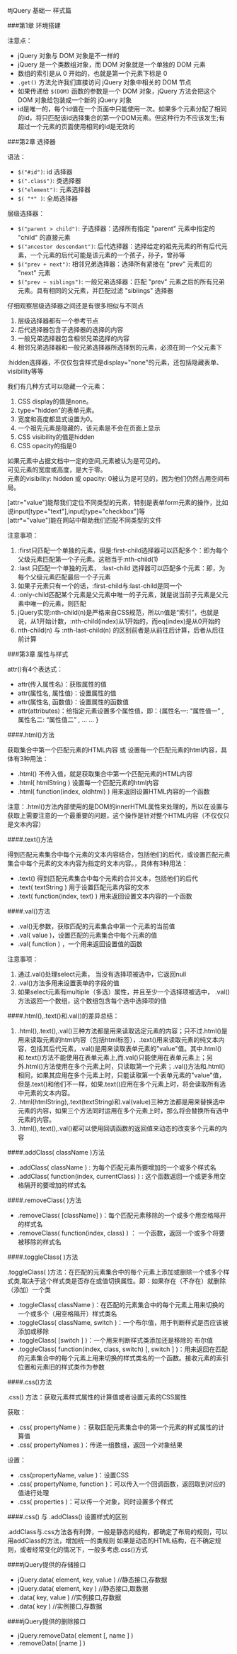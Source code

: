 #jQuery 基础一 样式篇

###第1章 环境搭建

<script type="text/javascript" src="http://libs.baidu.com/jquery/1.9.1/jquery.js"></script>

注意点：

- jQuery 对象与 DOM 对象是不一样的
- jQuery 是一个类数组对象，而 DOM 对象就是一个单独的 DOM 元素
- 数组的索引是从 0 开始的，也就是第一个元素下标是 0
- `.get()` 方法允许我们直接访问 jQuery 对象中相关的 DOM 节点
- 如果传递给 `$(DOM)` 函数的参数是一个 DOM 对象，jQuery 方法会把这个 DOM 对象给包装成一个新的 jQuery 对象
- id是唯一的，每个id值在一个页面中只能使用一次。如果多个元素分配了相同的id，将只匹配该id选择集合的第一个DOM元素。但这种行为不应该发生;有超过一个元素的页面使用相同的id是无效的

###第2章 选择器

语法：

- `$("#id")`: id 选择器
- `$(".class")`: 类选择器
- `$("element")`: 元素选择器
- `$( "*" )`: 全局选择器

层级选择器：

- `$("parent > child")`: 子选择器：选择所有指定 "parent" 元素中指定的 "child" 的直接元素
- `$("ancestor descendant")`: 后代选择器：选择给定的祖先元素的所有后代元素，一个元素的后代可能是该元素的一个孩子，孙子，曾孙等
- `$("prev + next")`: 相邻兄弟选择器：选择所有紧接在 "prev" 元素后的 "next" 元素
- `$("prev ~ siblings")`: 一般兄弟选择器：匹配 "prev" 元素之后的所有兄弟元素。具有相同的父元素，并匹配过滤 "siblings" 选择器

仔细观察层级选择器之间还是有很多相似与不同点

1. 层级选择器都有一个参考节点
2. 后代选择器包含子选择器的选择的内容
3. 一般兄弟选择器包含相邻兄弟选择的内容
4. 相邻兄弟选择器和一般兄弟选择器所选择到的元素，必须在同一个父元素下

:hidden选择器，不仅仅包含样式是display="none"的元素，还包括隐藏表单、visibility等等

我们有几种方式可以隐藏一个元素：

1. CSS display的值是none。
2. type="hidden"的表单元素。
3. 宽度和高度都显式设置为0。
4. 一个祖先元素是隐藏的，该元素是不会在页面上显示
5. CSS visibility的值是hidden
6. CSS opacity的指是0

如果元素中占据文档中一定的空间,元素被认为是可见的。<br/>
可见元素的宽度或高度，是大于零。<br/>
元素的visibility: hidden 或 opacity: 0被认为是可见的，因为他们仍然占用空间布局。

[attr="value"]能帮我们定位不同类型的元素，特别是表单form元素的操作，比如说input[type="text"],input[type="checkbox"]等<br/>
[attr*="value"]能在网站中帮助我们匹配不同类型的文件

注意事项：

1. :first只匹配一个单独的元素，但是:first-child选择器可以匹配多个：即为每个父级元素匹配第一个子元素。这相当于:nth-child(1)
2. :last 只匹配一个单独的元素， :last-child 选择器可以匹配多个元素：即，为每个父级元素匹配最后一个子元素
3. 如果子元素只有一个的话，:first-child与:last-child是同一个
4.  :only-child匹配某个元素是父元素中唯一的子元素，就是说当前子元素是父元素中唯一的元素，则匹配
5. jQuery实现:nth-child(n)是严格来自CSS规范，所以n值是“索引”，也就是说，从1开始计数，:nth-child(index)从1开始的，而eq(index)是从0开始的
6. nth-child(n) 与 :nth-last-child(n) 的区别前者是从前往后计算，后者从后往前计算

###第3章 属性与样式

attr()有4个表达式：

- attr(传入属性名)：获取属性的值
- attr(属性名, 属性值)：设置属性的值
- attr(属性名, 函数值)：设置属性的函数值
- attr(attributes)：给指定元素设置多个属性值，即：{属性名一: “属性值一” , 属性名二: “属性值二” , … … }

####.html()方法

获取集合中第一个匹配元素的HTML内容 或 设置每一个匹配元素的html内容，具体有3种用法：

- .html() 不传入值，就是获取集合中第一个匹配元素的HTML内容
- .html( htmlString )  设置每一个匹配元素的html内容
- .html( function(index, oldhtml) ) 用来返回设置HTML内容的一个函数

注意：.html()方法内部使用的是DOM的innerHTML属性来处理的，所以在设置与获取上需要注意的一个最重要的问题，这个操作是针对整个HTML内容（不仅仅只是文本内容）

####.text()方法

得到匹配元素集合中每个元素的文本内容结合，包括他们的后代，或设置匹配元素集合中每个元素的文本内容为指定的文本内容。，具体有3种用法：

- .text() 得到匹配元素集合中每个元素的合并文本，包括他们的后代
- .text( textString ) 用于设置匹配元素内容的文本
- .text( function(index, text) ) 用来返回设置文本内容的一个函数

####.val()方法

- .val()无参数，获取匹配的元素集合中第一个元素的当前值
- .val( value )，设置匹配的元素集合中每个元素的值
- .val( function ) ，一个用来返回设置值的函数

注意事项：

1. 通过.val()处理select元素， 当没有选择项被选中，它返回null
2. .val()方法多用来设置表单的字段的值
3. 如果select元素有multiple（多选）属性，并且至少一个选择项被选中， .val()方法返回一个数组，这个数组包含每个选中选择项的值

####.html(),.text()和.val()的差异总结：  

1. .html(),.text(),.val()三种方法都是用来读取选定元素的内容；只不过.html()是用来读取元素的html内容（包括html标签），.text()用来读取元素的纯文本内容，包括其后代元素，.val()是用来读取表单元素的"value"值。其中.html()和.text()方法不能使用在表单元素上,而.val()只能使用在表单元素上；另外.html()方法使用在多个元素上时，只读取第一个元素；.val()方法和.html()相同，如果其应用在多个元素上时，只能读取第一个表单元素的"value"值，但是.text()和他们不一样，如果.text()应用在多个元素上时，将会读取所有选中元素的文本内容。
2. .html(htmlString),.text(textString)和.val(value)三种方法都是用来替换选中元素的内容，如果三个方法同时运用在多个元素上时，那么将会替换所有选中元素的内容。
3. .html(),.text(),.val()都可以使用回调函数的返回值来动态的改变多个元素的内容

####.addClass( className )方法

- .addClass( className ) : 为每个匹配元素所要增加的一个或多个样式名
- .addClass( function(index, currentClass) ) : 这个函数返回一个或更多用空格隔开的要增加的样式名

####.removeClass( )方法

- .removeClass( [className] )：每个匹配元素移除的一个或多个用空格隔开的样式名
- .removeClass( function(index, class) ) ： 一个函数，返回一个或多个将要被移除的样式名

####.toggleClass( )方法

.toggleClass( )方法：在匹配的元素集合中的每个元素上添加或删除一个或多个样式类,取决于这个样式类是否存在或值切换属性。即：如果存在（不存在）就删除（添加）一个类

- .toggleClass( className )：在匹配的元素集合中的每个元素上用来切换的一个或多个（用空格隔开）样式类名
- .toggleClass( className, switch )：一个布尔值，用于判断样式是否应该被添加或移除
- .toggleClass( [switch ] )：一个用来判断样式类添加还是移除的 布尔值
- .toggleClass( function(index, class, switch) [, switch ] )：用来返回在匹配的元素集合中的每个元素上用来切换的样式类名的一个函数。接收元素的索引位置和元素旧的样式类作为参数

####.css()方法

.css() 方法：获取元素样式属性的计算值或者设置元素的CSS属性

获取：

- .css( propertyName ) ：获取匹配元素集合中的第一个元素的样式属性的计算值
- .css( propertyNames )：传递一组数组，返回一个对象结果

设置：

- .css(propertyName, value )：设置CSS
- .css( propertyName, function )：可以传入一个回调函数，返回取到对应的值进行处理
- .css( properties )：可以传一个对象，同时设置多个样式

####.css() 与 .addClass() 设置样式的区别

.addClass与.css方法各有利弊，一般是静态的结构，都确定了布局的规则，可以用addClass的方法，增加统一的类规则
如果是动态的HTML结构，在不确定规则，或者经常变化的情况下，一般多考虑.css()方式

####jQuery提供的存储接口

- jQuery.data( element, key, value )   //静态接口,存数据
- jQuery.data( element, key )  //静态接口,取数据   
- .data( key, value ) //实例接口,存数据
- .data( key ) //实例接口,存数据

####jQuery提供的删除接口

- jQuery.removeData( element [, name ] )
- .removeData( [name ] )
